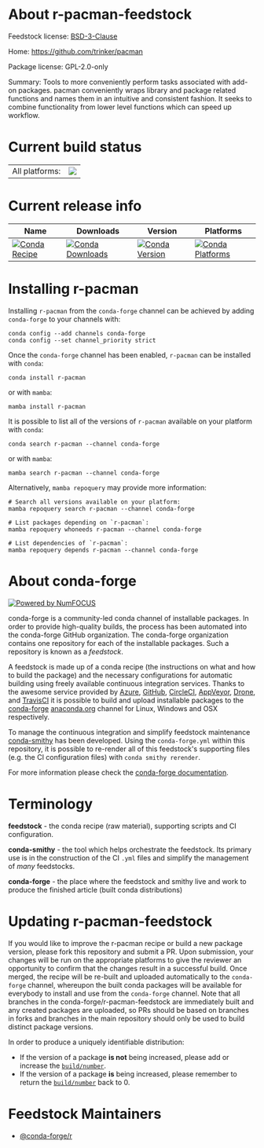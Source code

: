 About r-pacman-feedstock
========================

Feedstock license: [BSD-3-Clause](https://github.com/conda-forge/r-pacman-feedstock/blob/main/LICENSE.txt)

Home: https://github.com/trinker/pacman

Package license: GPL-2.0-only

Summary: Tools to more conveniently perform tasks associated with add-on packages. pacman conveniently wraps library and package related functions and names them in an intuitive and consistent fashion.  It seeks to combine functionality from lower level functions which can speed up workflow.

Current build status
====================


<table><tr><td>All platforms:</td>
    <td>
      <a href="https://dev.azure.com/conda-forge/feedstock-builds/_build/latest?definitionId=16384&branchName=main">
        <img src="https://dev.azure.com/conda-forge/feedstock-builds/_apis/build/status/r-pacman-feedstock?branchName=main">
      </a>
    </td>
  </tr>
</table>

Current release info
====================

| Name | Downloads | Version | Platforms |
| --- | --- | --- | --- |
| [![Conda Recipe](https://img.shields.io/badge/recipe-r--pacman-green.svg)](https://anaconda.org/conda-forge/r-pacman) | [![Conda Downloads](https://img.shields.io/conda/dn/conda-forge/r-pacman.svg)](https://anaconda.org/conda-forge/r-pacman) | [![Conda Version](https://img.shields.io/conda/vn/conda-forge/r-pacman.svg)](https://anaconda.org/conda-forge/r-pacman) | [![Conda Platforms](https://img.shields.io/conda/pn/conda-forge/r-pacman.svg)](https://anaconda.org/conda-forge/r-pacman) |

Installing r-pacman
===================

Installing `r-pacman` from the `conda-forge` channel can be achieved by adding `conda-forge` to your channels with:

```
conda config --add channels conda-forge
conda config --set channel_priority strict
```

Once the `conda-forge` channel has been enabled, `r-pacman` can be installed with `conda`:

```
conda install r-pacman
```

or with `mamba`:

```
mamba install r-pacman
```

It is possible to list all of the versions of `r-pacman` available on your platform with `conda`:

```
conda search r-pacman --channel conda-forge
```

or with `mamba`:

```
mamba search r-pacman --channel conda-forge
```

Alternatively, `mamba repoquery` may provide more information:

```
# Search all versions available on your platform:
mamba repoquery search r-pacman --channel conda-forge

# List packages depending on `r-pacman`:
mamba repoquery whoneeds r-pacman --channel conda-forge

# List dependencies of `r-pacman`:
mamba repoquery depends r-pacman --channel conda-forge
```


About conda-forge
=================

[![Powered by
NumFOCUS](https://img.shields.io/badge/powered%20by-NumFOCUS-orange.svg?style=flat&colorA=E1523D&colorB=007D8A)](https://numfocus.org)

conda-forge is a community-led conda channel of installable packages.
In order to provide high-quality builds, the process has been automated into the
conda-forge GitHub organization. The conda-forge organization contains one repository
for each of the installable packages. Such a repository is known as a *feedstock*.

A feedstock is made up of a conda recipe (the instructions on what and how to build
the package) and the necessary configurations for automatic building using freely
available continuous integration services. Thanks to the awesome service provided by
[Azure](https://azure.microsoft.com/en-us/services/devops/), [GitHub](https://github.com/),
[CircleCI](https://circleci.com/), [AppVeyor](https://www.appveyor.com/),
[Drone](https://cloud.drone.io/welcome), and [TravisCI](https://travis-ci.com/)
it is possible to build and upload installable packages to the
[conda-forge](https://anaconda.org/conda-forge) [anaconda.org](https://anaconda.org/)
channel for Linux, Windows and OSX respectively.

To manage the continuous integration and simplify feedstock maintenance
[conda-smithy](https://github.com/conda-forge/conda-smithy) has been developed.
Using the ``conda-forge.yml`` within this repository, it is possible to re-render all of
this feedstock's supporting files (e.g. the CI configuration files) with ``conda smithy rerender``.

For more information please check the [conda-forge documentation](https://conda-forge.org/docs/).

Terminology
===========

**feedstock** - the conda recipe (raw material), supporting scripts and CI configuration.

**conda-smithy** - the tool which helps orchestrate the feedstock.
                   Its primary use is in the construction of the CI ``.yml`` files
                   and simplify the management of *many* feedstocks.

**conda-forge** - the place where the feedstock and smithy live and work to
                  produce the finished article (built conda distributions)


Updating r-pacman-feedstock
===========================

If you would like to improve the r-pacman recipe or build a new
package version, please fork this repository and submit a PR. Upon submission,
your changes will be run on the appropriate platforms to give the reviewer an
opportunity to confirm that the changes result in a successful build. Once
merged, the recipe will be re-built and uploaded automatically to the
`conda-forge` channel, whereupon the built conda packages will be available for
everybody to install and use from the `conda-forge` channel.
Note that all branches in the conda-forge/r-pacman-feedstock are
immediately built and any created packages are uploaded, so PRs should be based
on branches in forks and branches in the main repository should only be used to
build distinct package versions.

In order to produce a uniquely identifiable distribution:
 * If the version of a package **is not** being increased, please add or increase
   the [``build/number``](https://docs.conda.io/projects/conda-build/en/latest/resources/define-metadata.html#build-number-and-string).
 * If the version of a package **is** being increased, please remember to return
   the [``build/number``](https://docs.conda.io/projects/conda-build/en/latest/resources/define-metadata.html#build-number-and-string)
   back to 0.

Feedstock Maintainers
=====================

* [@conda-forge/r](https://github.com/conda-forge/r/)


